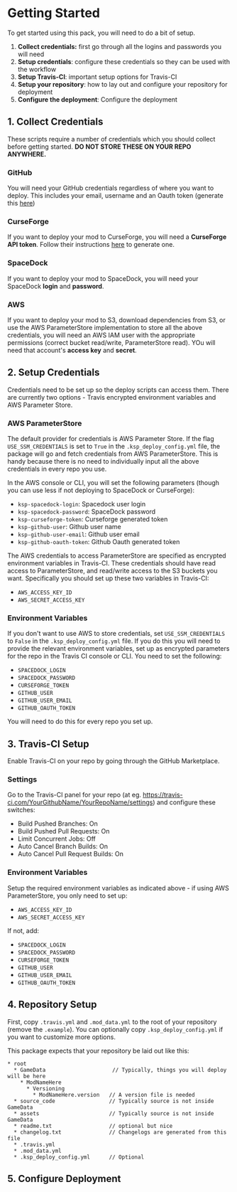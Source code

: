 # Getting Started

To get started using this pack, you will need to do a bit of setup.

1. **Collect credentials:** first go through all the logins and passwords you will need
2. **Setup credentials**: configure these credentials so they can be used with the workflow
3. **Setup Travis-CI**: important setup options for Travis-CI
4. **Setup your repository**: how to lay out and configure your repository for deployment
5. **Configure the deployment**: Configure the deployment

## 1. Collect Credentials
These scripts require a number of credentials which you should collect before getting started. **DO NOT STORE THESE ON YOUR REPO ANYWHERE.** 

### GitHub

You will need your GitHub credentials regardless of where you want to deploy. This includes your email, username and an Oauth token (generate this [here](https://github.com/settings/tokens))

### CurseForge

If you want to deploy your mod to CurseForge, you will need a **CurseForge API token**. Follow their instructions [here](https://authors.curseforge.com/account/api-tokens) to generate one.

### SpaceDock

If you want to deploy your mod to SpaceDock, you will need your SpaceDock **login** and **password**.

### AWS

If you want to deploy your mod to S3, download dependencies from S3, or use the AWS ParameterStore implementation to store all the above credentials, you will need an AWS IAM user with the appropriate permissions (correct bucket read/write, ParameterStore read). YOu will need that account's **access key** and **secret**.


## 2. Setup Credentials

Credentials need to be set up so the deploy scripts can access them. There are currently two options - Travis encrypted environment variables and AWS Parameter Store. 

### AWS ParameterStore

The default provider for credentials is AWS Parameter Store. If the flag `USE_SSM_CREDENTIALS` is set to `True` in the 
`.ksp_deploy_config.yml` file, the package will go and fetch credentials from AWS ParameterStore. This is handy because there is no need to individually input all the above credentials in every repo you use.

In the AWS console or CLI, you will set the following parameters (though you can use less if not deploying to SpaceDock or CurseForge):

* `ksp-spacedock-login`: Spacedock user login
* `ksp-spacedock-password`: SpaceDock password
* `ksp-curseforge-token`: Curseforge generated token
* `ksp-github-user`: Github user name
* `ksp-github-user-email`: Github user email
* `ksp-github-oauth-token`: Github Oauth generated token

The AWS credentials to access ParameterStore are specified as encrypted environment variables in Travis-CI. These credentials should have read access to ParameterStore, and read/write access to the S3 buckets you want. Specifically you should set up these two variables in Travis-CI:
* `AWS_ACCESS_KEY_ID`
* `AWS_SECRET_ACCESS_KEY`


### Environment Variables
If you don't want to use AWS to store credentials, set `USE_SSM_CREDENTIALS` to `False` in the `.ksp_deploy_config.yml` file. If you do this you will need to provide the relevant environment variables, set up as encrypted parameters for the repo in the Travis CI console or CLI. You need to set the following:
* `SPACEDOCK_LOGIN`
* `SPACEDOCK_PASSWORD`
* `CURSEFORGE_TOKEN`
* `GITHUB_USER`
* `GITHUB_USER_EMAIL`
* `GITHUB_OAUTH_TOKEN`

You will need to do this for every repo you set up.

## 3. Travis-CI Setup

Enable Travis-CI on your repo by going through the GitHub Marketplace.

### Settings

Go to the Travis-CI panel for your repo (at eg. https://travis-ci.com/YourGithubName/YourRepoName/settings) and configure these switches:

* Build Pushed Branches: On
* Build Pushed Pull Requests:  On
* Limit Concurrent Jobs: Off
* Auto Cancel Branch Builds: On
* Auto Cancel Pull Request Builds: On

### Environment Variables

Setup the required environment variables as indicated above - if using AWS ParameterStore, you only need to set up:

* `AWS_ACCESS_KEY_ID`
* `AWS_SECRET_ACCESS_KEY` 

If not, add:
* `SPACEDOCK_LOGIN`
* `SPACEDOCK_PASSWORD`
* `CURSEFORGE_TOKEN`
* `GITHUB_USER`
* `GITHUB_USER_EMAIL`
* `GITHUB_OAUTH_TOKEN`



## 4. Repository Setup
First, copy `.travis.yml` and `.mod_data.yml` to the root of your repository (remove the `.example`). You can optionally copy `.ksp_deploy_config.yml` if you want to customize more options. 

This package expects that your repository be laid out like this:

```
* root
  * GameData                     // Typically, things you will deploy will be here
    * ModNameHere
      * Versioning
        * ModNameHere.version   // A version file is needed
  * source_code                 // Typically source is not inside GameData
  * assets                      // Typically source is not inside GameData
  * readme.txt                  // optional but nice
  * changelog.txt               // Changelogs are generated from this file
  * .travis.yml
  * .mod_data.yml
  * .ksp_deploy_config.yml      // Optional
```

## 5. Configure Deployment

